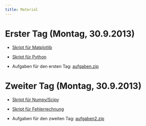 ```yaml
---
title: Material
---
```


# Erster Tag (Montag, 30.9.2013)

- [Skript für Matplotlib](/files/Matplotlib.html)

- [Skript für Python](/files/Python.html)

- Aufgaben für den ersten Tag: [aufgaben.zip](/files/aufgaben.zip)

# Zweiter Tag (Montag, 30.9.2013)

- [Skript für Numpy/Scipy](/files/ScientificPython.html)

- [Skript für Fehlerrechnung](/files/AutomatisierenVonFehlerrechnung.html)

- Aufgaben für den zweiten Tag: [aufgaben2.zip](/files/aufgaben2.zip)
